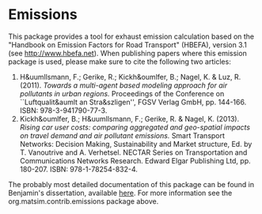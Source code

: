 
# Emissions

This package provides a tool for exhaust emission calculation based on the "Handbook on Emission Factors for Road Transport" (HBEFA), version 3.1 (see <http://www.hbefa.net>). 
When publishing papers where this emission package is used, please make sure to cite the following two articles: 
 1.  H&uumllsmann, F.; Gerike, R.; Kickh&oumlfer, B.; Nagel, K. & Luz, R. (2011). *Towards a multi-agent based modeling approach for air pollutants in urban regions.* Proceedings of the Conference on ``Luftqualit&aumlt an Stra&szligen'', FGSV Verlag GmbH, pp. 144-166. ISBN: 978-3-941790-77-3. 
 2.  Kickh&oumlfer, B.; H&uumllsmann, F.; Gerike, R. & Nagel, K. (2013). *Rising car user costs: comparing aggregated and geo-spatial impacts on travel demand and air pollutant emissions.* Smart Transport Networks: Decision Making, Sustainability and Market structure, Ed. by T. Vanoutrive and A. Verhetsel. NECTAR Series on Transportation and Communications Networks Research. Edward Elgar Publishing Ltd, pp. 180-207. ISBN: 978-1-78254-832-4. 
   
   
The probably most detailed documentation of this package can be found in Benjamin's dissertation, available [here](http://www.nbn-resolving.org/urn:nbn:de:kobv:83-opus4-53489).
For more information see the org.matsim.contrib.emissions package above. 

 

  